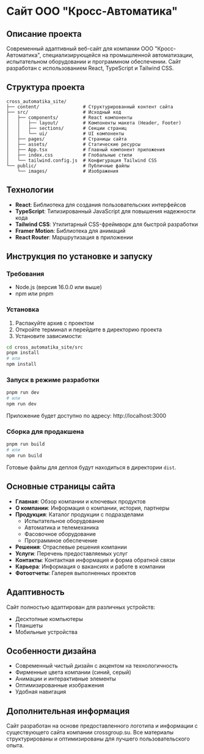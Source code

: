 # Сайт ООО "Кросс-Автоматика"

## Описание проекта

Современный адаптивный веб-сайт для компании ООО "Кросс-Автоматика", специализирующейся на промышленной автоматизации, испытательном оборудовании и программном обеспечении. Сайт разработан с использованием React, TypeScript и Tailwind CSS.

## Структура проекта

```
cross_automatika_site/
├── content/                # Структурированный контент сайта
├── src/                    # Исходный код
│   ├── components/         # React компоненты
│   │   ├── layout/         # Компоненты макета (Header, Footer)
│   │   ├── sections/       # Секции страниц
│   │   └── ui/             # UI компоненты
│   ├── pages/              # Страницы сайта
│   ├── assets/             # Статические ресурсы
│   ├── App.tsx             # Главный компонент приложения
│   ├── index.css           # Глобальные стили
│   └── tailwind.config.js  # Конфигурация Tailwind CSS
└── public/                 # Публичные файлы
    └── images/             # Изображения
```

## Технологии

- **React**: Библиотека для создания пользовательских интерфейсов
- **TypeScript**: Типизированный JavaScript для повышения надежности кода
- **Tailwind CSS**: Утилитарный CSS-фреймворк для быстрой разработки
- **Framer Motion**: Библиотека для анимаций
- **React Router**: Маршрутизация в приложении

## Инструкция по установке и запуску

### Требования

- Node.js (версия 16.0.0 или выше)
- npm или pnpm

### Установка

1. Распакуйте архив с проектом
2. Откройте терминал и перейдите в директорию проекта
3. Установите зависимости:

```bash
cd cross_automatika_site/src
pnpm install
# или
npm install
```

### Запуск в режиме разработки

```bash
pnpm run dev
# или
npm run dev
```

Приложение будет доступно по адресу: http://localhost:3000

### Сборка для продакшена

```bash
pnpm run build
# или
npm run build
```

Готовые файлы для деплоя будут находиться в директории `dist`.

## Основные страницы сайта

- **Главная**: Обзор компании и ключевых продуктов
- **О компании**: Информация о компании, история, партнеры
- **Продукция**: Каталог продукции с подразделами
  - Испытательное оборудование
  - Автоматика и телемеханика
  - Фасовочное оборудование
  - Программное обеспечение
- **Решения**: Отраслевые решения компании
- **Услуги**: Перечень предоставляемых услуг
- **Контакты**: Контактная информация и форма обратной связи
- **Карьера**: Информация о вакансиях и работе в компании
- **Фотоотчеты**: Галерея выполненных проектов

## Адаптивность

Сайт полностью адаптирован для различных устройств:
- Десктопные компьютеры
- Планшеты
- Мобильные устройства

## Особенности дизайна

- Современный чистый дизайн с акцентом на технологичность
- Фирменные цвета компании (синий, серый)
- Анимации и интерактивные элементы
- Оптимизированные изображения
- Удобная навигация

## Дополнительная информация

Сайт разработан на основе предоставленного логотипа и информации с существующего сайта компании crossgroup.su. Все материалы структурированы и оптимизированы для лучшего пользовательского опыта.
